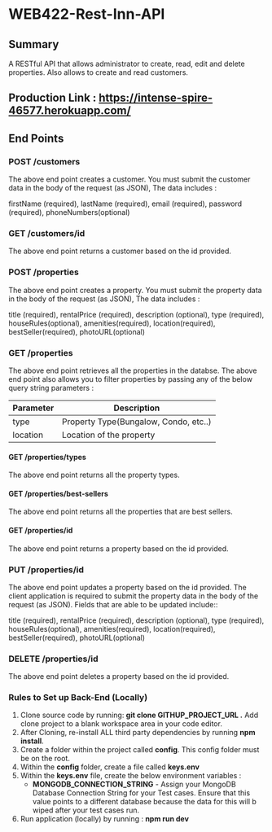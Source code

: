 # WEB422-Rest-Inn-API

## Summary 

A RESTful API that allows administrator to create, read, edit and delete properties. Also allows to create and read customers.

## Production Link : https://intense-spire-46577.herokuapp.com/

## End Points

### POST /customers

The above end point creates a customer. You must submit the customer data in the body of the request (as JSON), The data includes  :

firstName (required),
lastName (required),
email (required),
password (required),
phoneNumbers(optional)

### GET /customers/id

The above end point returns a customer based on the id provided.

### POST /properties

The above end point creates a property. You must submit the property data in the body of the request (as JSON), The data includes  :

title (required),
rentalPrice (required),
description (optional),
type (required),
houseRules(optional),
amenities(required),
location(required),
bestSeller(required),
photoURL(optional)


### GET /properties

The above end point retrieves all the properties in the databse.
The above end point also allows you to filter properties by passing any of the below query string parameters :

| Parameter | Description                                    |
| --------- | ---------------------------------------------- |
| type      | Property Type(Bungalow, Condo, etc..)          |
| location  | Location of the property                       |



#### GET /properties/types

The above end point returns all the property types.

#### GET /properties/best-sellers

The above end point returns all the properties that are best sellers.

#### GET /properties/id

The above end point returns a property based on the id provided.


### PUT /properties/id

The above end point updates a property based on the id provided. The client application is required to submit the property data in the body of the request (as JSON). Fields that are able to be updated include::

title (required),
rentalPrice (required),
description (optional),
type (required),
houseRules(optional),
amenities(required),
location(required),
bestSeller(required),
photoURL(optional)


### DELETE /properties/id

The above end point deletes a property based on the id provided.


### Rules to Set up Back-End (Locally)

1. Clone source code by running: **git clone GITHUP_PROJECT_URL .** Add clone project to a blank workspace area in your code editor.
2. After Cloning, re-install ALL third party dependencies by running **npm install**.
3. Create a folder within the project called **config**.  This config folder must be on the root.
4. Within the **config** folder, create a file called **keys.env**
5. Within the **keys.env** file, create the below environment variables :
      - **MONGODB_CONNECTION_STRING** - Assign your MongoDB Database Connection String for your Test cases. Ensure that this value points to a different database because the data for this will b wiped after your test cases run.
6. Run application (locally) by running : **npm run dev**
